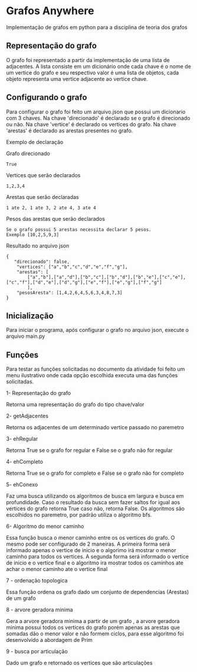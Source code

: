 # Grafos Anywhere

Implementação de grafos em python para a disciplina de teoria dos grafos

## Representação do grafo

O grafo foi representado a partir da implementação de uma lista de adjacentes. A lista consiste em um dicionário onde
cada chave é o nome de um vertice do grafo e seu respectivo valor é uma lista de objetos, cada objeto representa uma
vertice adjacente ao vertice chave.

## Configurando o grafo

Para configurar o grafo foi feito um arquivo.json que possui um dicionario com 3 chaves. Na chave 'direcionado' é declarado se o grafo é direcionado ou não.  Na chave 'vertice' é declarado
os vertices do grafo. Na chave 'arestas' é declarado as arestas presentes no grafo.

Exemplo de declaração

Grafo direcionado

```
True
```

Vertices que serão declarados

````
1,2,3,4
````

Arestas que serão declaradas

```
1 ate 2, 1 ate 3, 2 ate 4, 3 ate 4
```

Pesos das arestas que serão declarados

```
Se o grafo possui 5 arestas necessita declarar 5 pesos.
Exemplo [10,2,5,9,3]
```

Resultado no arquivo json

    {
       "direcionado": false,
        "vertices": ["a","b","c","d","e","f","g"],
        "arestas": [
            ["a","b"],["a","d"],["b","c"],["b","d"],["b","e"],["c","e"], ["c","f"],["d","e"],["d","g"],["e","f"],["e","g"],["f","g"]
            ],
        "pesosAresta": [1,4,2,6,4,5,6,3,4,8,7,3]
    }

## Inicialização

Para iniciar o programa, após configurar o grafo no arquivo json, execute o arquivo main.py

## Funções

Para testar as funções solicitadas no documento da atividade foi feito um menu ilustrativo onde cada opção escolhida executa uma
das funções solicitadas.

1- Representação do grafo

<p>
Retorna uma representação do grafo do tipo chave/valor
</p>
2- getAdjacentes

<p>
Retorna os adjacentes de um determinado vertice passado no paremetro
</p>

3- ehRegular

Retorna True se o grafo for regular e False se o grafo não for regular

4- ehCompleto

<p>
Retorna True se o grafo for completo e False se o grafo não for completo
</p>
5- ehConexo
<p>

Faz uma busca utilizando os algoritmos de busca em largura e busca em profundidade.
Caso o resultado da busca sem fazer saltos for igual aos vertices do grafo retorna True caso não, retorna False.
Os algoritmos são escolhidos no paremetro, por padrão utiliza o algoritmo bfs. </p>

6- Algoritmo do menor caminho

Essa função busca o menor caminho entre os os vertices do grafo. O mesmo pode ser configurado de 2 maneiras.
A primeira forma será informado apenas o vertice de inicio e o algorimo irá mostrar o menor caminho para todos os
vertices.
A segunda forma será informado o vertice de inicio e o vertice final e o algoritmo ira mostrar todos os caminhos
ate achar o menor caminho ate o vertice final

7 - ordenação topologica

Essa função ordena os grafo dado um conjunto de dependencias (Arestas) de um grafo

8 - arvore geradora minima

Gera a arvore geradora minima a partir de um grafo , a arvore geradora minima possui todos os vertices do grafo porém apenas as arestas que somadas dão o menor valor e não formem ciclos, para esse algoritmo foi desenvolvido a abordagem de Prim

9 - busca por articulação

Dado um grafo e retornado os vertices que são articulações